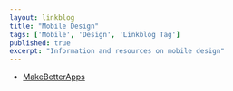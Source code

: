 ```yaml
---
layout: linkblog
title: "Mobile Design"
tags: ['Mobile', 'Design', 'Linkblog Tag']
published: true
excerpt: "Information and resources on mobile design"
---
```

 - [MakeBetterApps](http://www.makebetterapps.com/)
